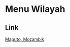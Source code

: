 # Menu Wilayah

## Link

[Maputo, Mozambik](https://github.com/gigit-pemilu/pemilu-2024-99-luar-negeri/tree/main/pilpres/hitung-suara/sub/99-luar-negeri/sub/72-maputo-mozambik/sub/01-maputo-mozambik/sub/0001-maputo-mozambik)

